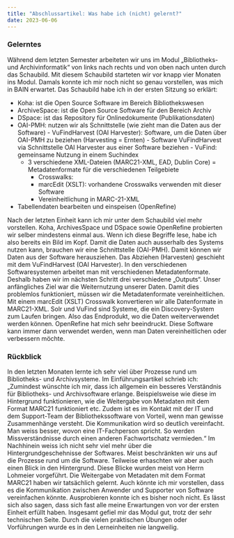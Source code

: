 ```yaml
---
title: "Abschlussartikel: Was habe ich (nicht) gelernt?"
date: 2023-06-06
---
```

### Gelerntes
Während dem letzten Semester arbeiteten wir uns im Modul „Bibliotheks- und Archivinformatik“ von links nach rechts und von oben nach unten durch das Schaubild. Mit diesem Schaubild starteten wir vor knapp vier Monaten ins Modul. Damals konnte ich mir noch nicht so genau vorstellen, was mich in BAIN erwartet. Das Schaubild habe ich in der ersten Sitzung so erklärt: 
-	Koha: ist die Open Source Software im Bereich Bibliothekswesen
-	ArchiveSpace: ist die Open Source Software für den Bereich Archiv
-	DSpace: ist das Repository für Onlinedokumente (Publikationsdaten)
  -  OAI-PMH: nutzen wir als Schnittstelle (wie zieht man die Daten aus der Software)
    -  VuFindHarvest (OAI Harvester): Software, um die Daten über OAI-PMH zu beziehen (Harvesting = Ernten)
    - Software VuFindHarvest via Schnittstelle OAI Harvester aus einer Software beziehen
    - VuFind: gemeinsame Nutzung in einem Suchindex
      - 3 verschiedene XML-Dateien (MARC21-XML, EAD, Dublin Core) = Metadatenformate für die verschiedenen Teilgebiete
        - Crosswalks:
        - marcEdit (XSLT): vorhandene Crosswalks verwenden mit dieser Software
        - Vereinheitlichung in MARC-21-XML
-	Tabellendaten bearbeiten und einspeisen (OpenRefine)

Nach der letzten Einheit kann ich mir unter dem Schaubild viel mehr vorstellen. Koha, ArchivesSpace und DSpace sowie OpenRefine probierten wir selber mindestens einmal aus. Wenn ich diese Begriffe lese, habe ich also bereits ein Bild im Kopf. Damit die Daten auch ausserhalb des Systems nutzen kann, brauchen wir eine Schnittstelle (OAI-PMH). Damit können wir Daten aus der Software herausziehen. Das Abziehen (Harvesten) geschieht mit dem VuFindHarvest (OAI Harvester). In den verschiedenen Softwaresystemen arbeitet man mit verschiedenen Metadatenformate. Deshalb haben wir im nächsten Schritt drei verschiedene „Outputs“. Unser anfängliches Ziel war die Weiternutzung unserer Daten. Damit dies problemlos funktioniert, müssen wir die Metadatenformate vereinheitlichen. Mit einem marcEdit (XSLT) Crosswalk konvertieren wir alle Datenformate in MARC21-XML. Solr und VuFind sind Systeme, die ein Discovery-System zum Laufen bringen. Also das Endprodukt, wo die Daten weiterverwendet werden können. 
OpenRefine hat mich sehr beeindruckt. Diese Software kann immer dann verwendet werden, wenn man Daten vereinheitlichen oder verbessern möchte. 
### Rückblick
In den letzten Monaten lernte ich sehr viel über Prozesse rund um Bibliotheks- und Archivsysteme. Im Einführungsartikel schrieb ich: „Zumindest wünschte ich mir, dass ich allgemein ein besseres Verständnis für Bibliotheks- und Archivsoftware erlange. Beispielsweise wie diese im Hintergrund funktionieren, wie die Weitergabe von Metadaten mit dem Format MARC21 funktioniert etc. Zudem ist es im Kontakt mit der IT und dem Support-Team der Bibliothekssoftware von Vorteil, wenn man gewisse Zusammenhänge versteht. Die Kommunikation wird so deutlich vereinfacht. Man weiss besser, wovon eine IT-Fachperson spricht. So werden Missverständnisse durch einen anderen Fachwortschatz vermieden.“
Im Nachhinein weiss ich nicht sehr viel mehr über die Hintergrundgeschehnisse der Softwares. Meist beschränkten wir uns auf die Prozesse rund um die Software. Teilweise erhaschten wir aber auch einen Blick in den Hintergrund. Diese Blicke wurden meist von Herrn Lohmeier vorgeführt. Die Weitergabe von Metadaten mit dem Format MARC21 haben wir tatsächlich gelernt. Auch könnte ich mir vorstellen, dass es die Kommunikation zwischen Anwender und Supporter von Software vereinfachen könnte. Ausprobieren konnte ich es bisher noch nicht. Es lässt sich also sagen, dass sich fast alle meine Erwartungen von vor der ersten Einheit erfüllt haben. Insgesamt gefiel mir das Modul gut, trotz der sehr technischen Seite. Durch die vielen praktischen Übungen oder Vorführungen wurde es in den Lerneinheiten nie langweilig. 
